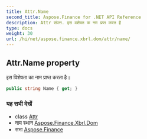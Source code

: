 ```yaml
---
title: Attr.Name
second_title: Aspose.Finance for .NET API Reference
description: Attr संपत्त. इस वशेषत क नम प्रप्त करत है
type: docs
weight: 30
url: /hi/net/aspose.finance.xbrl.dom/attr/name/
---
```

## Attr.Name property

इस विशेषता का नाम प्राप्त करता है।

```csharp
public string Name { get; }
```

### यह सभी देखें

* class [Attr](../)
* नाम स्थान [Aspose.Finance.Xbrl.Dom](../../attr/)
* सभा [Aspose.Finance](../../../)


